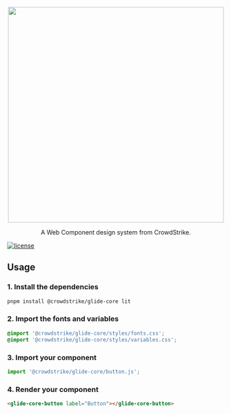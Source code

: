 <p align="center">
  <a href="https://glide-core.crowdstrike-ux.workers.dev">
    <picture alt="Glide Core Logo">
      <source srcset="/glide-core/blob/main/.github/logos/light.png?raw=true" media="(prefers-color-scheme: light)" />
      <source srcset="/glide-core/blob/main/.github/logos/dark.png?raw=true" media="(prefers-color-scheme: dark)" />
      <img src="/glide-core/blob/main/.github/logos/light.png?raw=true" width="500" />
    </picture>
  </a>
</p>

<p align="center"> 
  A Web Component design system from CrowdStrike.
</p>

<p>
  <a href="/glide-core/blob/main/LICENSE">
    <img src="https://camo.githubusercontent.com/3fedb1706708c94fa3d5afa55f4021f54f2d3233d346a0ba1bc4d7995e68c692/68747470733a2f2f696d672e736869656c64732e696f2f6e706d2f6c2f7376656c74652e737667" alt="license" data-canonical-src="https://img.shields.io/npm/l/svelte.svg">
  </a>
</p>

## Usage

### 1. Install the dependencies

```bash
pnpm install @crowdstrike/glide-core lit
```

### 2. Import the fonts and variables

```css
@import '@crowdstrike/glide-core/styles/fonts.css';
@import '@crowdstrike/glide-core/styles/variables.css';
```

### 3. Import your component

```js
import '@crowdstrike/glide-core/button.js';
```

### 4. Render your component

```html
<glide-core-button label="Button"></glide-core-button>
```
